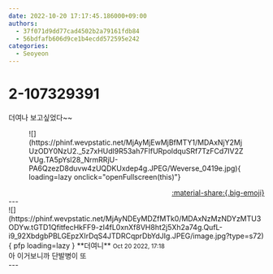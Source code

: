 ```yaml
---
date: 2022-10-20 17:17:45.186000+09:00
authors:
  - 37f071d9dd77cad4502b2a79161fdb84
  - 56bdfafb606d9ce1b4ecdd572595e242
categories:
  - Seoyeon
---
```


# 2-107329391

<div class="post-container" markdown="1">
<div class="content-container md-sidebar__scrollwrap" markdown="1">

더여나 보고싶었다~~ 
<figure markdown="1">
![](https://phinf.wevpstatic.net/MjAyMjEwMjBfMTY1/MDAxNjY2MjUzODY0NzU2._5z7xHUdl9R53ah7FIfURpoldquSRf7TzFCd7IV2ZVUg.TA5pYsl28_NrmRRjU-PA6QzezD8duvw4zUQDKUxdep4g.JPEG/Weverse_0419e.jpg){ loading=lazy onclick="openFullscreen(this)"}
</figure>


</div>
</div>

<div style="text-align: right;" markdown="1">
<a href="https://weverse.io/fromis9/fanpost/2-107329391" style="text-align: right;">:material-share:{.big-emoji}</a>
</div>
---

<div class="comments-container md-sidebar__scrollwrap" markdown="1">
<div class="comment" markdown="1">
<div class='id-container' markdown="1">
![](https://phinf.wevpstatic.net/MjAyNDEyMDZfMTk0/MDAxNzMzNDYzMTU3ODYw.tGTD1QfitfecHkFF9-zI4fL0xnXf8VH8ht2j5Xh2a74g.QufL-i9_92XbdgbPBLGEpzXIrDqS4JTDRCqprDbYdJIg.JPEG/image.jpg?type=s72){ pfp loading=lazy }
**<span class="artist">더여니</span>** <small>Oct 20 2022, 17:18</small><br>
</div>
<div class='comment-body' markdown="1">
아 이거보니까 단발병이 또
</div>
</div>
</div>
---
